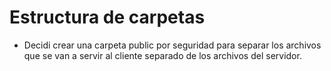# Estructura de carpetas

- Decidi crear una carpeta public por seguridad para separar los archivos que se van a servir al cliente separado de los archivos del servidor.
